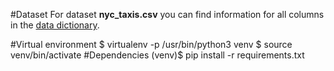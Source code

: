#Dataset
For dataset **nyc_taxis.csv** you can find information for all columns in the [data dictionary](https://www1.nyc.gov/site/tlc/about/tlc-trip-record-data.page).

#Virtual environment
    $ virtualenv -p /usr/bin/python3 venv
    $ source venv/bin/activate
#Dependencies
    (venv)$ pip install -r requirements.txt